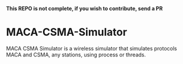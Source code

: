 **This REPO is not complete, if you wish to contribute, send a PR**

# MACA-CSMA-Simulator
MACA CSMA Simulator is a wireless simulator that simulates protocols MACA and CSMA, any stations, using process or threads.
